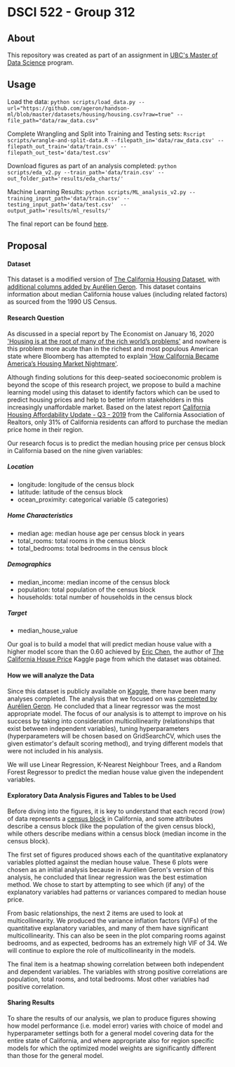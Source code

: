 # DSCI 522 - Group 312

## About
This repository was created as part of an assignment in [UBC's Master of Data Science](https://masterdatascience.ubc.ca/) program.

## Usage
Load the data:
`python scripts/load_data.py --url="https://github.com/ageron/handson-ml/blob/master/datasets/housing/housing.csv?raw=true" --file_path="data/raw_data.csv"`

Complete Wrangling and Split into Training and Testing sets:
`Rscript scripts/wrangle-and-split-data.R --filepath_in='data/raw_data.csv' --filepath_out_train='data/train.csv' --filepath_out_test='data/test.csv'`

Download figures as part of an analysis completed:
`python scripts/eda_v2.py --train_path='data/train.csv' --out_folder_path='results/eda_charts/'`

Machine Learning Results:
`python scripts/ML_analysis_v2.py --training_input_path='data/train.csv' --testing_input_path='data/test.csv'  --output_path='results/ml_results/'`

The final report can be found [here](results/california_housing_predict_report.ipynb).

## Proposal

#### Dataset
This dataset is a modified version of [The California Housing Dataset](https://www.dcc.fc.up.pt/~ltorgo/Regression/cal_housing.html), with [additional columns added by Aurélien Geron](https://github.com/ageron/handson-ml). This dataset contains information about median California house values (including related factors) as sourced from the 1990 US Census.

#### Research Question
As discussed in a special report by The Economist on January 16, 2020 ['Housing is at the root of many of the rich world’s problems'](https://www.economist.com/special-report/2020/01/16/housing-is-at-the-root-of-many-of-the-rich-worlds-problems) and nowhere is this problem more acute than in the richest and most populous American state where Bloomberg has attempted to explain ['How California Became America’s Housing Market Nightmare'](https://www.bloomberg.com/graphics/2019-california-housing-crisis/).

Although finding solutions for this deep-seated socioeconomic problem is beyond the scope of this research project, we propose to build a machine learning model using this dataset to identify factors which can be used to predict housing prices and help to better inform stakeholders in this increasingly unaffordable market. Based on the latest report [California Housing Affordability Update - Q3 - 2019](https://www.car.org/marketdata/data/haitraditional) from the California Association of Realtors, only 31% of California residents can afford to purchase the median price home in their region.

Our research focus is to predict the median housing price per census block in California based on the nine given variables:
##### Location
* longitude: longitude of the census block
* latitude: latitude of the census block
* ocean_proximity: categorical variable (5 categories) 

##### Home Characteristics
* median age: median house age per census block in years
* total_rooms: total rooms in the census block
* total_bedrooms: total bedrooms in the census block

##### Demographics
* median_income: median income of the census block
* population: total population of the census block
* households: total number of households in the census block

##### Target
* median_house_value

Our goal is to build a model that will predict median house value with a higher model score than the 0.60 achieved by [Eric Chen](https://www.kaggle.com/ericfeng84), the author of [The California House Price](https://www.kaggle.com/ericfeng84/the-california-housing-price) Kaggle page from which the dataset was obtained.

#### How we will analyze the Data
Since this dataset is publicly available on [Kaggle](https://www.kaggle.com/camnugent/california-housing-prices/kernels), there have been many analyses completed. The analysis that we focused on was [completed by Aurélien Geron](https://www.kaggle.com/artemiosgeromitsos/housing-super-duper-kernel/notebook). He concluded that a linear regressor was the most appropriate model. The focus of our analysis is to attempt to improve on his success by taking into consideration multicollinearity (relationships that exist between independent variables), tuning hyperparameters (hyperparameters will be chosen based on GridSearchCV, which uses the given estimator's default scoring method), and trying different models that were not included in his analysis.

We will use Linear Regression, K-Nearest Neighbour Trees, and a Random Forest Regressor to predict the median house value given the independent variables.

#### Exploratory Data Analysis Figures and Tables to be Used
Before diving into the figures, it is key to understand that each record (row) of data represents a [census block](https://www.census.gov/newsroom/blogs/random-samplings/2011/07/what-are-census-blocks.html) in California, and some attributes describe a census block (like the population of the given census block), while others describe medians within a census block (median income in the census block).

The first set of figures produced shows each of the quantitative explanatory variables plotted against the median house value. These 6 plots were chosen as an initial analysis because in Aurélien Geron's version of this analysis, he concluded that linear regression was the best estimation method. We chose to start by attempting to see which (if any) of the explanatory variables had patterns or variances compared to median house price.

From basic relationships, the next 2 items are used to look at multicollinearity. We produced the variance inflation factors (VIFs) of the quantitative explanatory variables, and many of them have significant multicollinearity. This can also be seen in the plot comparing rooms against bedrooms, and as expected, bedrooms has an extremely high VIF of 34. We will continue to explore the role of multicollinearity in the models.

The final item is a heatmap showing correlation between both independent and dependent variables. The variables with strong positive correlations are population, total rooms, and total bedrooms. Most other variables had positive correlation.

#### Sharing Results
To share the results of our analysis, we plan to produce figures showing how model performance (i.e. model error) varies with choice of model and hyperparameter settings both for a general model covering data for the entire state of California, and where appropriate also for region specific models for which the optimized model weights are significantly different than those for the general model.
